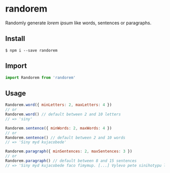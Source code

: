 # randorem

Randomly generate _lorem ipsum_ like words, sentences or paragraphs.

## Install

```
$ npm i --save randorem
```

## Import

```js
import Randorem from 'randorem'
```

## Usage

```js
Randorem.word({ minLetters: 2, maxLetters: 4 })
// or
Randorem.word() // default between 2 and 10 letters
// => 'siny'
```

```js
Randorem.sentence({ minWords: 2, maxWords: 4 })
// or
Randorem.sentence() // default between 2 and 10 words
// => 'Siny myd kujacobede'
```

```js
Randorem.paragraph({ minSentences: 2, maxSentences: 3 })
// or
Randorem.paragraph() // default between 8 and 15 sentences
// => 'Siny myd kujacobede faco fimymup. [...] Vylevo pete sinihotypu lebid hicatecupylo qokalyjitadixy.'
```
